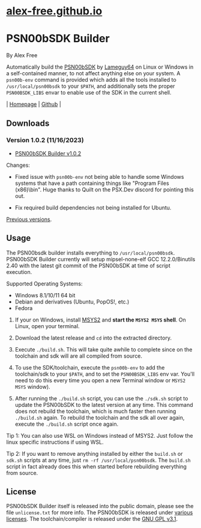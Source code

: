 # [alex-free.github.io](https://alex-free.github.io)

# PSN00bSDK Builder

By Alex Free

Automatically build the [PSN00bSDK](https://github.com/lameguy64/psn00bsdk) by [Lameguy64](https://github.com/lameguy64) on Linux or Windows in a self-contained manner, to not affect anything else on your system. A `psn00b-env` command is provided which adds all the tools installed to `/usr/local/psn00bsdk` to your `$PATH`, and additionally sets the proper `PSN00BSDK_LIBS` envar to enable use of the SDK in the current shell.

| [Homepage](https://alex-free.github.io/psn00bsdk-builder) | [Github](https://github.com/alex-free/psn00bsdk-builder) |

## Downloads

### Version 1.0.2 (11/16/2023)

*   [PSN00bSDK Builder v1.0.2](https://github.com/alex-free/psn00bsdk-builder/releases/download/v1.0.2/psn00bsdk-builder-v1.0.2.zip)

Changes:

*   Fixed issue with `psn00b-env` not being able to handle some Windows systems that have a path containing things like "Program Files (x86)\bin". Huge thanks to Quilt on the PSX.Dev discord for pointing this out.

*   Fix required build dependencies not being installed for Ubuntu. 

[Previous versions](changelog.md).

## Usage
 
The PSN00bsdk builder installs everything to `/usr/local/psn00bsdk`. PSN00bSDK Builder currently will setup mipsel-none-elf GCC 12.2.0/Binutils 2.40 with the latest git commit of the PSN00bSDK at time of script execution.

Supported Operating Systems:

 * Windows 8.1/10/11 64 bit
 * Debian and derivatives (Ubuntu, PopOS!, etc.)
 * Fedora

1) If your on Windows, install [MSYS2](https://www.msys2.org/) and **start the `MSYS2 MSYS` shell**. On Linux, open your terminal.

2) Download the latest release and `cd` into the extracted directory. 

3) Execute `./build.sh`. This will take quite awhile to complete since on the toolchain and sdk will are all compiled from source.

4) To use the SDK/toolchain, execute the `psn00b-env` to add the toolchain/sdk to your `$PATH`, and to set the `PSN00BSDK_LIBS` env var. You'll need to do this every time you open a new Terminal window or `MSYS2 MSYS` window).

5) After running the `./build.sh` script, you can use the `./sdk.sh` script to update the PSN00bSDK to the latest version at any time. This command does not rebuild the toolchain, which is much faster then running `./build.sh` again. To rebuild the toolchain and the sdk all over again, execute the `./build.sh` script once again.

Tip 1: You can also use WSL on Windows instead of MSYS2. Just follow the linux specific instructions if using WSL.

Tip 2: If you want to remove anything installed by either the `build.sh` or `sdk.sh` scripts at any time, just `rm -rf /usr/local/psn00bsdk`. The `build.sh` script in fact already does this when started before rebuilding everything from source.

## License

PSN00bSDK Builder itself is released into the public domain, please see the file `unlicense.txt` for more info. The PSN00bSDK is released under [various licenses](https://github.com/Lameguy64/PSn00bSDK/blob/master/LICENSE.md). The toolchain/compiler is released under the [GNU GPL v3.1](https://gcc.gnu.org/onlinedocs/libstdc++/manual/license.html).
